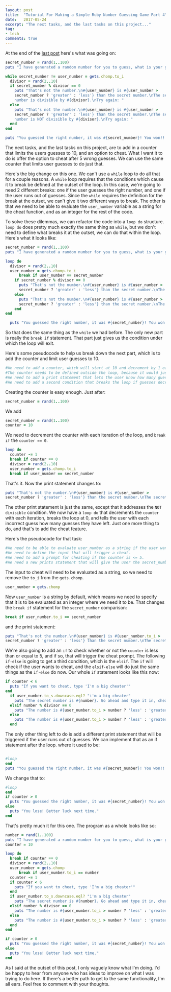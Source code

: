 ```yaml
---
layout: post
title:  "Tutorial For Making a Simple Ruby Number Guessing Game Part 4"
date:   2017-05-24
excerpt: "The next tasks, and the last tasks on this project..."
tag:  
- tech
comments: true
---
```

At the end of the <a href="https://mrpants.io/2017/guessinggame3/"> last post</a> here's what was going on:
```ruby
secret_number = rand(1..100)
puts "I have generated a random number for you to guess, what is your guess?"

while secret_number != user_number = gets.chomp.to_i
  divisor = rand(2..10)
  if secret_number % divisor == 0
    puts "That's not the number.\n#{user_number} is #{user_number >
    secret_number ? 'greater' : 'less'} than the secret number.\nThe secret
    number is divisible by #{divisor}.\nTry again: "
  else
    puts "That's not the number.\n#{user_number} is #{user_number >  
    secret_number ? 'greater' : 'less'} than the secret number.\nThe secret
    number is NOT divisible by #{divisor}.\nTry again: "
  end
end

puts "You guessed the right number, it was #{secret_number}! You won!!!"
```
The next tasks, and the last tasks on this project, are to add in a counter that limits the users guesses to 10, and an option to cheat. What I want it to do is offer the option to cheat after 5 wrong guesses. We can use the same counter that limits user guesses to do just that.

Here's the big change on this one. We can't use a `while` loop to do all that for a couple reasons. A `while` loop requires that the conditions which cause it to break be defined at the outset of the loop. In this case, we're going to need 2 different breaks: one if the user guesses the right number, and one if the user runs out of guesses. Since the `while` requires the definition for the break at the outset, we can't give it two different ways to break. The other is that we need to be able to evaluate the `user_number` variable as a string for the cheat function, and as an integer for the rest of the code.

To solve these dilemmas, we can refactor the code into a `loop do` structure. `loop do` does pretty much exactly the same thing as `while`, but we don't need to define what breaks it at the outset, we can do that within the loop. Here's what it looks like:
```ruby
secret_number = rand(1..100)
puts "I have generated a random number for you to guess, what is your guess?"

loop do
  divisor = rand(2..10)
  user_number = gets.chomp.to_i
      break if user_number == secret_number
    if secret_number % divisor == 0
      puts "That's not the number.\n#{user_number} is #{user_number >
      secret_number ? 'greater' : 'less'} than the secret number.\nThe secret number is divisible by #{divisor}.\nTry again: "
    else
      puts "That's not the number.\n#{user_number} is #{user_number >
      secret_number ? 'greater' : 'less'} than the secret number.\nThe secret number is NOT divisible by #{divisor}.\nTry again: "
    end
end

  puts "You guessed the right number, it was #{secret_number}! You won!!!"
```
So that does the same thing as the `while` we had before. The only new part is really the `break if` statement. That part just gives us the condition under which the loop will exit.

Here's some pseudocode to help us break down the next part, which is to add the counter and limit user guesses to 10.
```ruby
#We need to add a counter, which will start at 10 and decrement by 1 each time the loop runs.
#The counter needs to be defined outside the loop, because it would just start over each time the loop runs if were inside.
#We need to add a print statement that lets the user know how many guesses they have remaining.
#We need to add a second condition that breaks the loop if guesses decrement to 0.
```
Creating the counter is easy enough. Just after:
```ruby
secret_number = rand(1..100)
```
We add
```ruby
secret_number = rand(1..100)
counter = 10
```
We need to decrement the counter with each iteration of the loop, and `break if` the `counter == 0`.
```ruby
loop do
  counter -= 1
  break if counter == 0
  divisor = rand(2..10)
  user_number = gets.chomp.to_i
  break if user_number == secret_number
```
That's it. Now the print statement changes to:
```ruby
puts "That's not the number.\n#{user_number} is #{user_number >
secret_number ? 'greater' : 'less'} than the secret number.\nThe secret number is divisible by #{divisor}.\nYou have #{counter} guesses left.\nTry again: "
```
The other print statement is just the same, except that it addresses the `NOT divisible` condition. We now have a `loop do` that decrements the `counter` with each iteration, breaks the loop at 0, and tells the user with each incorrect guess how many guesses they have left. Just one more thing to do, and that's to add the cheat feature.

Here's the pseudocode for that task:
```ruby
#We need to be able to evaluate user_number as a string if the user wants to cheat.
#We need to define the input that will trigger a cheat.
#We need to add a prompt for cheating if the counter is <= 5.
#We need a new prints statement that will give the user the secret_number if they do want to cheat.
```

The input to cheat will need to be evaluated as a string, so we need to remove the `to_i` from the `gets.chomp`.
```ruby
user_number = gets.chomp
```
Now `user_number` is a string by default, which means we need to specify that it is to be evaluated as an integer where we need it to be. That changes the `break if` statement for the `secret_number` comparison:
```ruby
break if user_number.to_i == secret_number
```
and the print statement:
```ruby
puts "That's not the number.\n#{user_number} is #{user_number.to_i >
secret_number ? 'greater' : 'less'} than the secret number.\nThe secret number is divisible by #{divisor}.\nYou have #{counter} guesses left.\nTry again: "
```
We're also going to add an `if` to check whether or not the `counter` is less than or equal to 5, and if so, that will trigger the cheat prompt. The following `if-else` is going to get a third condition, which is the `elsif`. The `if` will check if the user wants to cheat, and the `elsif-else` will do just the same things as the `if-else` do now.
Our whole `if` statement looks like this now:
```ruby
if counter < 6
  puts "If you want to cheat, type 'I'm a big cheater'"
end
  if user_number.to_s.downcase.eql? "i'm a big cheater"
    puts "The secret number is #{number}. Go ahead and type it in, cheater: "
  elsif number % divisor == 0
    puts "The number is #{user_number.to_i > number ? 'less' : 'greater'} than #{user_number}.\nThe number is divisible by #{divisor}!\nYou have #{counter} guesses left.\nTry again: "
  else
    puts "The number is #{user_number.to_i > number ? 'less' : 'greater'} than #{user_number}.\nThe number is NOT divisible by #{divisor}!\nYou have #{counter} guesses left.\nTry again: "
  end
  ```

  The only other thing left to do is add a different print statement that will be triggered if the user runs out of guesses. We can implement that as an if statement after the loop.
  where it used to be:

  ```ruby

  #loop
end
  puts "You guessed the right number, it was #{secret_number}! You won!!!"
```
We change that to:

```ruby
#loop
end
if counter > 0
  puts "You guessed the right number, it was #{secret_number}! You won!!!"
else
  puts "You lose! Better luck next time."
end
```
That's pretty much it for this one. The program as a whole looks like so:
```ruby
number = rand(1..100)
puts "I have generated a random number for you to guess, what is your guess?"
counter = 10

loop do
  break if counter == 0
  divisor = rand(2..10)
  user_number = gets.chomp
      break if user_number.to_i == number
  counter -= 1
  if counter < 6
    puts "If you want to cheat, type 'I'm a big cheater'"
  end
  if user_number.to_s.downcase.eql? "i'm a big cheater"
    puts "The secret number is #{number}. Go ahead and type it in, cheater: "
  elsif number % divisor == 0
    puts "The number is #{user_number.to_i > number ? 'less' : 'greater'} than #{user_number}.\nThe number is divisable by #{divisor}!\nYou have #{counter} guesses left.\nTry again: "
  else
    puts "The number is #{user_number.to_i > number ? 'less' : 'greater'} than #{user_number}.\nThe number is NOT divisable by #{divisor}!\nYou have #{counter} guesses left.\nTry again: "
  end
end

if counter > 0
  puts "You guessed the right number, it was #{secret_number}! You won!!!"
else
  puts "You lose! Better luck next time."
end
```

As I said at the outset of this post, I only vaguely know what I'm doing. I'd be happy to hear from anyone who has ideas to improve on what I was trying to do here. If there's a better path to get to the same functionality, I'm all ears. Feel free to comment with your thoughts.

